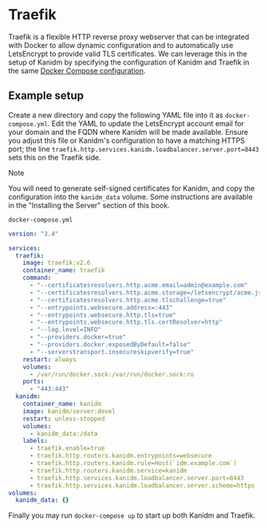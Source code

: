 # Traefik

Traefik is a flexible HTTP reverse proxy webserver that can be integrated with Docker to allow dynamic configuration and
to automatically use LetsEncrypt to provide valid TLS certificates. We can leverage this in the setup of Kanidm by
specifying the configuration of Kanidm and Traefik in the same
[Docker Compose configuration](https://docs.docker.com/compose/).

## Example setup

Create a new directory and copy the following YAML file into it as `docker-compose.yml`. Edit the YAML to update the
LetsEncrypt account email for your domain and the FQDN where Kanidm will be made available. Ensure you adjust this file
or Kanidm's configuration to have a matching HTTPS port; the line
`traefik.http.services.kanidm.loadbalancer.server.port=8443` sets this on the Traefik side.

> [!NOTE]
>
> You will need to generate self-signed certificates for Kanidm, and copy the configuration into the `kanidm_data`
> volume. Some instructions are available in the "Installing the Server" section of this book.

`docker-compose.yml`

```yaml
version: "3.4"

services:
  traefik:
    image: traefik:v2.6
    container_name: traefik
    command:
      - "--certificatesresolvers.http.acme.email=admin@example.com"
      - "--certificatesresolvers.http.acme.storage=/letsencrypt/acme.json"
      - "--certificatesresolvers.http.acme.tlschallenge=true"
      - "--entrypoints.websecure.address=:443"
      - "--entrypoints.websecure.http.tls=true"
      - "--entrypoints.websecure.http.tls.certResolver=http"
      - "--log.level=INFO"
      - "--providers.docker=true"
      - "--providers.docker.exposedByDefault=false"
      - "--serverstransport.insecureskipverify=true"
    restart: always
    volumes:
      - /var/run/docker.sock:/var/run/docker.sock:ro
    ports:
      - "443:443"
  kanidm:
    container_name: kanidm
    image: kanidm/server:devel
    restart: unless-stopped
    volumes:
      - kanidm_data:/data
    labels:
      - traefik.enable=true
      - traefik.http.routers.kanidm.entrypoints=websecure
      - traefik.http.routers.kanidm.rule=Host(`idm.example.com`)
      - traefik.http.routers.kanidm.service=kanidm
      - traefik.http.services.kanidm.loadbalancer.server.port=8443
      - traefik.http.services.kanidm.loadbalancer.server.scheme=https
volumes:
  kanidm_data: {}
```

Finally you may run `docker-compose up` to start up both Kanidm and Traefik.
